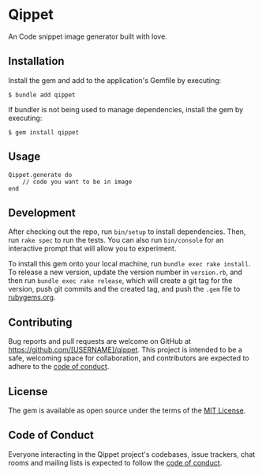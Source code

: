 # Qippet

An Code snippet image generator built with love.

## Installation

Install the gem and add to the application's Gemfile by executing:

    $ bundle add qippet

If bundler is not being used to manage dependencies, install the gem by executing:

    $ gem install qippet

## Usage

    
    Qippet.generate do
        // code you want to be in image
    end
    

## Development

After checking out the repo, run `bin/setup` to install dependencies. Then, run `rake spec` to run the tests. You can also run `bin/console` for an interactive prompt that will allow you to experiment.

To install this gem onto your local machine, run `bundle exec rake install`. To release a new version, update the version number in `version.rb`, and then run `bundle exec rake release`, which will create a git tag for the version, push git commits and the created tag, and push the `.gem` file to [rubygems.org](https://rubygems.org).

## Contributing

Bug reports and pull requests are welcome on GitHub at https://github.com/[USERNAME]/qippet. This project is intended to be a safe, welcoming space for collaboration, and contributors are expected to adhere to the [code of conduct](https://github.com/[USERNAME]/qippet/blob/main/CODE_OF_CONDUCT.md).

## License

The gem is available as open source under the terms of the [MIT License](https://opensource.org/licenses/MIT).

## Code of Conduct

Everyone interacting in the Qippet project's codebases, issue trackers, chat rooms and mailing lists is expected to follow the [code of conduct](https://github.com/[USERNAME]/qippet/blob/main/CODE_OF_CONDUCT.md).
